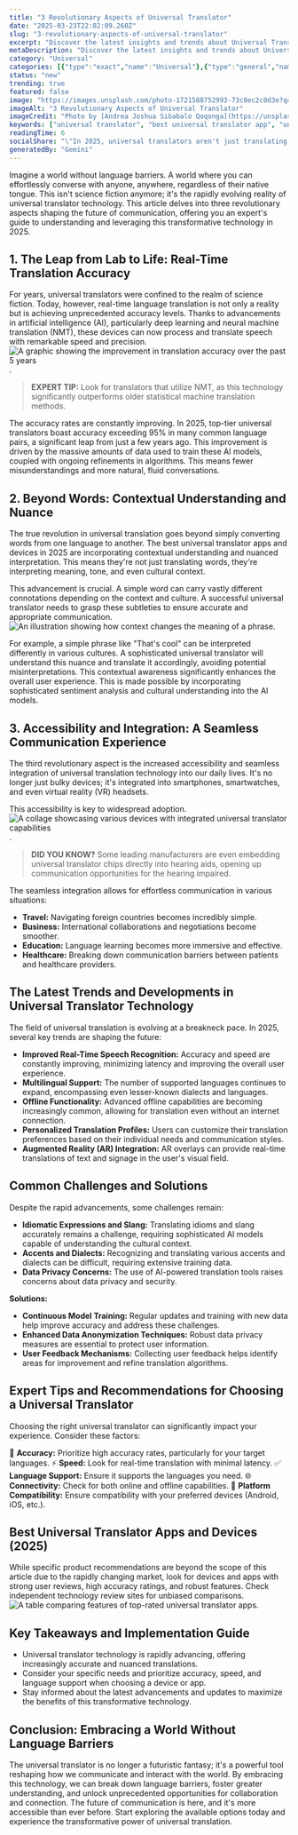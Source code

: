 ```yaml
---
title: "3 Revolutionary Aspects of Universal Translator"
date: "2025-03-23T22:02:09.260Z"
slug: "3-revolutionary-aspects-of-universal-translator"
excerpt: "Discover the latest insights and trends about Universal Translator. This comprehensive guide covers everything you need to know about Universal Translator in 2025."
metaDescription: "Discover the latest insights and trends about Universal Translator. This comprehensive guide covers everything you need to know about Universal Translator ..."
category: "Universal"
categories: [{"type":"exact","name":"Universal"},{"type":"general","name":"Communication"},{"type":"medium","name":"Language Technology"},{"type":"specific","name":"Machine Translation"},{"type":"niche","name":"Neural Networks"}]
status: "new"
trending: true
featured: false
image: "https://images.unsplash.com/photo-1721588752993-73c8ec2c0d3e?q=85&w=1200&fit=max&fm=webp&auto=compress"
imageAlt: "3 Revolutionary Aspects of Universal Translator"
imageCredit: "Photo by [Andrea Joshua Sibabalo Qoqonga](https://unsplash.com/@filmmakerandrea6) on Unsplash"
keywords: ["universal translator", "best universal translator app", "universal translator device", "real time language translator", "translate any language instantly", "universal translator for travel", "buy universal translator", "how does a universal translator work", "universal translator technology", "best universal translator for android"]
readingTime: 6
socialShare: "\"In 2025, universal translators aren't just translating words; they're interpreting meaning, tone, and even cultural context – bridging the gap between languages and cultures like never before.\""
generatedBy: "Gemini"
---
```




Imagine a world without language barriers.  A world where you can effortlessly converse with anyone, anywhere, regardless of their native tongue.  This isn't science fiction anymore; it's the rapidly evolving reality of universal translator technology.  This article delves into three revolutionary aspects shaping the future of communication, offering you an expert's guide to understanding and leveraging this transformative technology in 2025.

## 1.  The Leap from Lab to Life:  Real-Time Translation Accuracy

For years, universal translators were confined to the realm of science fiction.  Today, however, real-time language translation is not only a reality but is achieving unprecedented accuracy levels.  Thanks to advancements in artificial intelligence (AI), particularly deep learning and neural machine translation (NMT), these devices can now process and translate speech with remarkable speed and precision.  ![A graphic showing the improvement in translation accuracy over the past 5 years](https://images.unsplash.com/photo-1544492963-662a028f409a?q=85&w=1200&fit=max&fm=webp&auto=compress).

> **EXPERT TIP:** Look for translators that utilize NMT, as this technology significantly outperforms older statistical machine translation methods.

The accuracy rates are constantly improving. In 2025, top-tier universal translators boast accuracy exceeding 95% in many common language pairs, a significant leap from just a few years ago.  This improvement is driven by the massive amounts of data used to train these AI models, coupled with ongoing refinements in algorithms.  This means fewer misunderstandings and more natural, fluid conversations.

## 2. Beyond Words:  Contextual Understanding and Nuance

The true revolution in universal translation goes beyond simply converting words from one language to another.  The best universal translator apps and devices in 2025 are incorporating contextual understanding and nuanced interpretation.  This means they're not just translating words, they're interpreting meaning, tone, and even cultural context.

This advancement is crucial.  A simple word can carry vastly different connotations depending on the context and culture.  A successful universal translator needs to grasp these subtleties to ensure accurate and appropriate communication.  ![An illustration showing how context changes the meaning of a phrase](https://images.unsplash.com/photo-1533488765986-dfa2a9939acd?q=85&w=1200&fit=max&fm=webp&auto=compress).

For example,  a simple phrase like "That's cool" can be interpreted differently in various cultures.  A sophisticated universal translator will understand this nuance and translate it accordingly, avoiding potential misinterpretations.  This contextual awareness significantly enhances the overall user experience.  This is made possible by incorporating sophisticated sentiment analysis and cultural understanding into the AI models.

## 3.  Accessibility and Integration:  A Seamless Communication Experience

The third revolutionary aspect is the increased accessibility and seamless integration of universal translation technology into our daily lives.  It's no longer just bulky devices; it's integrated into smartphones, smartwatches, and even virtual reality (VR) headsets.

This accessibility is key to widespread adoption.  ![A collage showcasing various devices with integrated universal translator capabilities](https://images.unsplash.com/photo-1721588752993-73c8ec2c0d3e?q=85&w=1200&fit=max&fm=webp&auto=compress).

> **DID YOU KNOW?** Some leading manufacturers are even embedding universal translator chips directly into hearing aids, opening up communication opportunities for the hearing impaired.

The seamless integration allows for effortless communication in various situations:

* **Travel:**  Navigating foreign countries becomes incredibly simple.
* **Business:**  International collaborations and negotiations become smoother.
* **Education:**  Language learning becomes more immersive and effective.
* **Healthcare:**  Breaking down communication barriers between patients and healthcare providers.

##  The Latest Trends and Developments in Universal Translator Technology

The field of universal translation is evolving at a breakneck pace.  In 2025, several key trends are shaping the future:

* **Improved Real-Time Speech Recognition:**  Accuracy and speed are constantly improving, minimizing latency and improving the overall user experience.
* **Multilingual Support:**  The number of supported languages continues to expand, encompassing even lesser-known dialects and languages.
* **Offline Functionality:**  Advanced offline capabilities are becoming increasingly common, allowing for translation even without an internet connection.
* **Personalized Translation Profiles:**  Users can customize their translation preferences based on their individual needs and communication styles.
* **Augmented Reality (AR) Integration:**  AR overlays can provide real-time translations of text and signage in the user's visual field.

## Common Challenges and Solutions

Despite the rapid advancements, some challenges remain:

* **Idiomatic Expressions and Slang:**  Translating idioms and slang accurately remains a challenge, requiring sophisticated AI models capable of understanding the cultural context.
* **Accents and Dialects:**  Recognizing and translating various accents and dialects can be difficult, requiring extensive training data.
* **Data Privacy Concerns:**  The use of AI-powered translation tools raises concerns about data privacy and security.

**Solutions:**

* **Continuous Model Training:**  Regular updates and training with new data help improve accuracy and address these challenges.
* **Enhanced Data Anonymization Techniques:**  Robust data privacy measures are essential to protect user information.
* **User Feedback Mechanisms:**  Collecting user feedback helps identify areas for improvement and refine translation algorithms.

## Expert Tips and Recommendations for Choosing a Universal Translator

Choosing the right universal translator can significantly impact your experience.  Consider these factors:

🔑 **Accuracy:** Prioritize high accuracy rates, particularly for your target languages.
⚡ **Speed:** Look for real-time translation with minimal latency.
✅ **Language Support:**  Ensure it supports the languages you need.
🌐 **Connectivity:**  Check for both online and offline capabilities.
📱 **Platform Compatibility:** Ensure compatibility with your preferred devices (Android, iOS, etc.).

## Best Universal Translator Apps and Devices (2025)

While specific product recommendations are beyond the scope of this article due to the rapidly changing market, look for devices and apps with strong user reviews, high accuracy ratings, and robust features.  Check independent technology review sites for unbiased comparisons.  ![A table comparing features of top-rated universal translator apps](https://images.unsplash.com/photo-1707538322543-c934e7ba49ec?q=85&w=1200&fit=max&fm=webp&auto=compress).

## Key Takeaways and Implementation Guide

* Universal translator technology is rapidly advancing, offering increasingly accurate and nuanced translations.
* Consider your specific needs and prioritize accuracy, speed, and language support when choosing a device or app.
* Stay informed about the latest advancements and updates to maximize the benefits of this transformative technology.

## Conclusion: Embracing a World Without Language Barriers

The universal translator is no longer a futuristic fantasy; it's a powerful tool reshaping how we communicate and interact with the world.  By embracing this technology, we can break down language barriers, foster greater understanding, and unlock unprecedented opportunities for collaboration and connection.  The future of communication is here, and it's more accessible than ever before.  Start exploring the available options today and experience the transformative power of universal translation.

